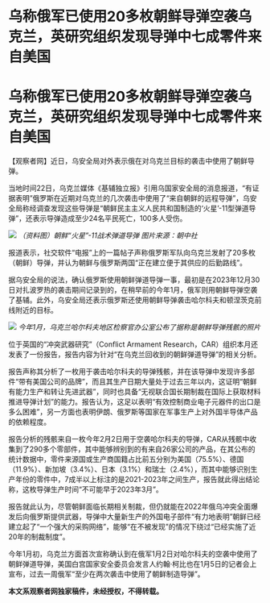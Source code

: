 # 乌称俄军已使用20多枚朝鲜导弹空袭乌克兰，英研究组织发现导弹中七成零件来自美国

# 乌称俄军已使用20多枚朝鲜导弹空袭乌克兰，英研究组织发现导弹中七成零件来自美国

【观察者网】近日，乌安全局对外表示俄在对乌克兰目标的袭击中使用了朝鲜导弹。

当地时间22日，乌克兰媒体《基辅独立报》引用乌国家安全局的消息报道，“有证据表明”俄罗斯在近期对乌克兰的几次袭击中使用了“来自朝鲜的远程导弹”，乌安全局称经调查发现这些导弹是“朝鲜民主主义人民共和国制造的‘火星’-11型弹道导弹”，还表示导弹造成至少24名平民死亡，100多人受伤。

![](https://inews.gtimg.com/om_bt/OuSg0xi91CuAqRmwnkstPXPaQP75uWtcS7OCLsvXhBABUAA/1000)
_（资料图）朝鲜“火星”-11战术弹道导弹 图片来源：朝中社_

报道表示，社交软件“电报”上的一篇帖子声称俄罗斯军队向乌克兰发射了20多枚（朝鲜）导弹，并认为朝鲜与俄罗斯两国“正在建立便于其供应的后勤路线”。

据乌安全局的说法，确认俄罗斯使用朝鲜弹道导弹一事，最初是在2023年12月30日对扎波罗热的袭击期间记录到的，在稍早前的今年1月，俄军则用朝鲜导弹空袭了基辅。此外，乌安全局还表示俄罗斯还使用朝鲜导弹袭击哈尔科夫和顿涅茨克前线附近的目标。

![](https://inews.gtimg.com/om_bt/OS3RP1-QXRF2i6Em4VJU6ggxGhnBNHgXr1wyYg9AkvbLAAA/1000)
_今年1月，乌克兰哈尔科夫地区检察官办公室公布了据称是朝鲜导弹残骸的照片_

位于英国的“冲突武器研究”（Conflict Armament
Research，CAR）组织本月还发表了一份报告，报告内容为针对“在乌克兰回收到的朝鲜弹道导弹”的相关分析。

报告声称其分析了一枚用于袭击哈尔科夫的导弹残骸，并在该导弹中发现许多部件“带有美国公司的品牌”，而且其生产日期大量处于过去三年以内，这证明“朝鲜有能力生产和转让先进武器”，同时也具备“无视联合国长期制裁在国际上获取材料推进导弹计划”的能力。报告认为，这足以表明“有效控制商业电子元器件的出口是多么困难”，另一方面也表明伊朗、俄罗斯等国家在军事生产上对外国半导体产品的依赖程度。

报告分析的残骸来自一枚今年2月2日用于空袭哈尔科夫的导弹，CAR从残骸中收集到了290多个零部件，其中能够辨别到的有来自26家公司的产品，在其公布的统计数据中，零件来源国或生产商国籍占比前五分别为美国（75.5%）、德国（11.9%）、新加坡（3.4%）、日本（3.1%）和瑞士（2.4%），而其中能够识别生产年份的零件中，7成半以上标注的是2021-2023年之间生产，报告就此得出结论称，这枚导弹生产时间“不可能早于2023年3月”。

报告就此认为，尽管朝鲜面临长期相关制裁，但仍就能在2022年俄乌冲突全面爆发后向俄罗斯提供武器，导弹中大量新生产的外国电子部件“有力地表明”朝鲜已经建立起了“一个强大的采购网络”，能够“在不被发现”的情况下绕过“已经实施了近20年的制裁制度”。

今年1月初，乌克兰方面首次宣称确认到在俄军1月2日对哈尔科夫的空袭中使用了朝鲜弹道导弹，美国白宫国家安全委员会发言人约翰·柯比也在1月5日的记者会上宣布，过去一周俄军“至少在两次袭击中使用了朝鲜制造导弹”。

**本文系观察者网独家稿件，未经授权，不得转载。**

